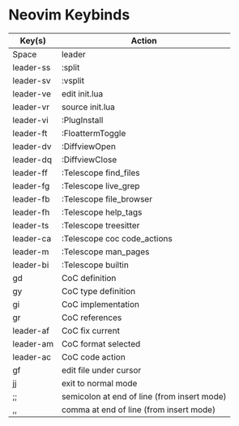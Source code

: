 # Neovim Keybinds

| Key(s)    | Action                                      |
|-----------|---------------------------------------------|
| Space     | leader                                      |
| leader-ss | :split                                      |
| leader-sv | :vsplit                                     |
| leader-ve | edit init.lua                               |
| leader-vr | source init.lua                             |
| leader-vi | :PlugInstall                                |
| leader-ft | :FloattermToggle                            |
| leader-dv | :DiffviewOpen                               |
| leader-dq | :DiffviewClose                              |
| leader-ff | :Telescope find_files                       |
| leader-fg | :Telescope live_grep                        |
| leader-fb | :Telescope file_browser                     |
| leader-fh | :Telescope help_tags                        |
| leader-ts | :Telescope treesitter                       |
| leader-ca | :Telescope coc code_actions                 |
| leader-m  | :Telescope man_pages                        |
| leader-bi | :Telescope builtin                          |
| gd        | CoC definition                              |
| gy        | CoC type definition                         |
| gi        | CoC implementation                          |
| gr        | CoC references                              |
| leader-af | CoC fix current                             |
| leader-am | CoC format selected                         |
| leader-ac | CoC code action                             |
| gf        | edit file under cursor                      |
| jj        | exit to normal mode                         |
| ;;        | semicolon at end of line (from insert mode) |
| ,,        | comma at end of line (from insert mode)     |


